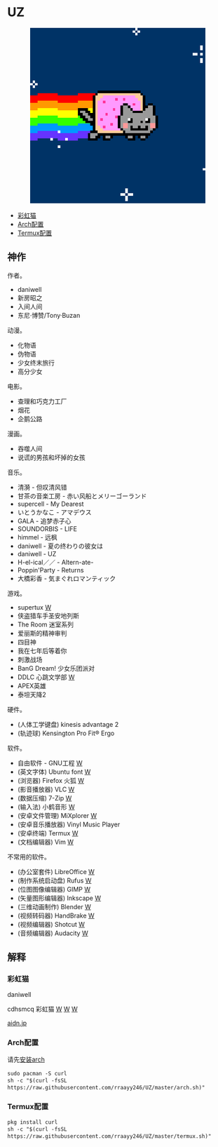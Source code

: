 # UZ


<p align="center">
  <img src="PopTartCat.gif" alt="Nyan Cat">
</p>

- [彩虹猫](#彩虹猫)
- [Arch配置](#Arch配置)
- [Termux配置](#Termux配置)


## 神作 ##

作者。

- daniwell
- 新房昭之
- 入间人间
- 东尼·博赞/Tony·Buzan

动漫。

- 化物语
- 伪物语
- 少女终末旅行
- 高分少女

电影。

- 查理和巧克力工厂
- 烟花
- 企鹅公路

漫画。

- 吞噬人间
- 说谎的男孩和坏掉的女孩

音乐。

- 清漪 - 但叹清风错
- 甘茶の音楽工房 - 赤い风船とメリーゴーランド
- supercell - My Dearest
- いとうかなこ - アマデウス
- GALA - 追梦赤子心
- SOUNDORBIS - LIFE
- himmel - 远枫
- daniwell - 夏の终わりの彼女は
- daniwell - UZ
- H-el-ical／／ - Altern-ate-
- Poppin'Party - Returns
- 大橋彩香 - 気まぐれロマンティック

游戏。

- supertux
[W](https://www.supertux.org/)
- 侠盗猎车手圣安地列斯
- The Room 迷室系列
- 爱丽斯的精神审判
- 四目神
- 我在七年后等着你
- 刺激战场
- BanG Dream! 少女乐团派对
- DDLC 心跳文学部
[W](https://ddlc.moe/)
- APEX英雄
- 泰坦天降2

硬件。

- (人体工学键盘) kinesis advantage 2
- (轨迹球) Kensington Pro Fit® Ergo

软件。

- 自由软件 - GNU工程
[W](https://www.gnu.org/philosophy/free-sw.zh-cn.html)
- (英文字体) Ubuntu font
[W](https://design.ubuntu.com/font/)
- (浏览器) Firefox 火狐
[W](https://www.mozilla.org/zh-CN/firefox/)
- (影音播放器) VLC
[W](https://www.videolan.org/index.zh.html)
- (数据压缩) 7-Zip
[W](https://www.7-zip.org/)
- (输入法) 小鹤音形
[W](https://www.flypy.com/)
- (安卓文件管理) MiXplorer
[W](https://mixplorer.com/)
- (安卓音乐播放器) Vinyl Music Player
- (安卓终端) Termux
[W](https://termux.com/)
- (文档编辑器) Vim
[W](https://www.vim.org/)

不常用的软件。

- (办公室套件) LibreOffice
[W](https://www.libreoffice.org/)
- (制作系统启动盘) Rufus
[W](https://rufus.ie/)
- (位图图像编辑器) GIMP
[W](https://www.gimp.org/)
- (矢量图形编辑器) Inkscape
[W](https://inkscape.org/)
- (三维动画制作) Blender
[W](https://www.blender.org/)
- (视频转码器) HandBrake
[W](https://handbrake.fr/)
- (视频编辑器) Shotcut
[W](https://shotcut.org/)
- (音频编辑器) Audacity
[W](https://www.audacityteam.org/)


## 解释 ##


### 彩虹猫 ###

daniwell

cdhsmcq 彩虹猫
[W](http://www.nyan.cat/)
[W](https://www.webcitation.org/6AX4J3pMz?url=http://www.prguitarman.com/index.php?id=348)
[W](https://www.youtube.com/watch?v=QH2-TGUlwu4)

[aidn.jp](https://aidn.jp/)


### Arch配置 ###

请先[安装arch](arch.md)

```shell
sudo pacman -S curl
sh -c "$(curl -fsSL https://raw.githubusercontent.com/rraayy246/UZ/master/arch.sh)"
```


### Termux配置 ###

```shell
pkg install curl
sh -c "$(curl -fsSL https://raw.githubusercontent.com/rraayy246/UZ/master/termux.sh)"
```

